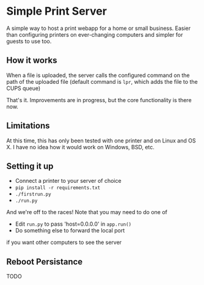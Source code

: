 Simple Print Server
===================
A simple way to host a print webapp for a home or small business. Easier than configuring printers on ever-changing computers and simpler for guests to use too. 


How it works
------------
When a file is uploaded, the server calls the configured command on the path of the uploaded file (default command is `lpr`, which adds the file to the CUPS queue)

That's it. Improvements are in progress, but the core functionality is there now. 


Limitations
-----------
At this time, this has only been tested with one printer and on Linux and OS X. I have no idea how it would work on Windows, BSD, etc.


Setting it up
-------------
 * Connect a printer to your server of choice
 * `pip install -r requirements.txt`
 * `./firstrun.py`
 * `./run.py`

And we're off to the races! Note that you may need to do one of
 * Edit `run.py` to pass 'host=0.0.0.0' in `app.run()`
 * Do something else to forward the local port  

if you want other computers to see the server


Reboot Persistance
------------------
TODO
